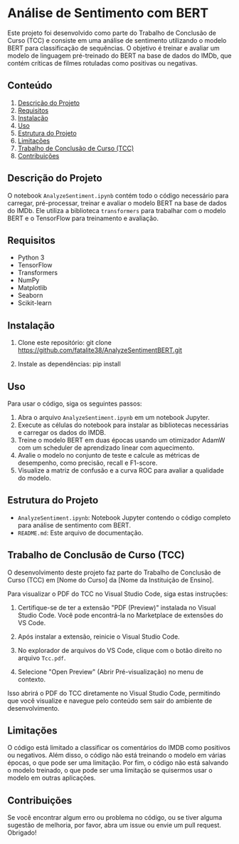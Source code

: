 # Análise de Sentimento com BERT

Este projeto foi desenvolvido como parte do Trabalho de Conclusão de Curso (TCC) e consiste em uma análise de sentimento utilizando o modelo BERT para classificação de sequências. O objetivo é treinar e avaliar um modelo de linguagem pré-treinado do BERT na base de dados do IMDb, que contém críticas de filmes rotuladas como positivas ou negativas.

## Conteúdo

1. [Descrição do Projeto](#descrição-do-projeto)
2. [Requisitos](#requisitos)
3. [Instalação](#instalação)
4. [Uso](#uso)
5. [Estrutura do Projeto](#estrutura-do-projeto)
6. [Limitações](#limitações)
7. [Trabalho de Conclusão de Curso (TCC)](#trabalho-de-conclusão-de-curso-tcc)
8. [Contribuições](#contribuições)

## Descrição do Projeto

O notebook `AnalyzeSentiment.ipynb` contém todo o código necessário para carregar, pré-processar, treinar e avaliar o modelo BERT na base de dados do IMDb. Ele utiliza a biblioteca `transformers` para trabalhar com o modelo BERT e o TensorFlow para treinamento e avaliação.

## Requisitos

- Python 3
- TensorFlow
- Transformers
- NumPy
- Matplotlib
- Seaborn
- Scikit-learn

## Instalação

1. Clone este repositório:
  git clone https://github.com/fatalite38/AnalyzeSentimentBERT.git

2. Instale as dependências:
   pip install
   

## Uso

Para usar o código, siga os seguintes passos:

1. Abra o arquivo `AnalyzeSentiment.ipynb` em um notebook Jupyter.
2. Execute as células do notebook para instalar as bibliotecas necessárias e carregar os dados do IMDB.
3. Treine o modelo BERT em duas épocas usando um otimizador AdamW com um scheduler de aprendizado linear com aquecimento.
4. Avalie o modelo no conjunto de teste e calcule as métricas de desempenho, como precisão, recall e F1-score.
5. Visualize a matriz de confusão e a curva ROC para avaliar a qualidade do modelo.


## Estrutura do Projeto

- `AnalyzeSentiment.ipynb`: Notebook Jupyter contendo o código completo para análise de sentimento com BERT.
- `README.md`: Este arquivo de documentação.
  

## Trabalho de Conclusão de Curso (TCC)

O desenvolvimento deste projeto faz parte do Trabalho de Conclusão de Curso (TCC) em [Nome do Curso] da [Nome da Instituição de Ensino].

Para visualizar o PDF do TCC no Visual Studio Code, siga estas instruções:

1. Certifique-se de ter a extensão "PDF (Preview)" instalada no Visual Studio Code. Você pode encontrá-la no Marketplace de extensões do VS Code.

2. Após instalar a extensão, reinicie o Visual Studio Code.

3. No explorador de arquivos do VS Code, clique com o botão direito no arquivo `Tcc.pdf`.

4. Selecione "Open Preview" (Abrir Pré-visualização) no menu de contexto.

Isso abrirá o PDF do TCC diretamente no Visual Studio Code, permitindo que você visualize e navegue pelo conteúdo sem sair do ambiente de desenvolvimento.


## Limitações

O código está limitado a classificar os comentários do IMDB como positivos ou negativos. Além disso, o código não está treinando o modelo em várias épocas, o que pode ser uma limitação. Por fim, o código não está salvando o modelo treinado, o que pode ser uma limitação se quisermos usar o modelo em outras aplicações.


## Contribuições

Se você encontrar algum erro ou problema no código, ou se tiver alguma sugestão de melhoria, por favor, abra um issue ou envie um pull request. Obrigado!

